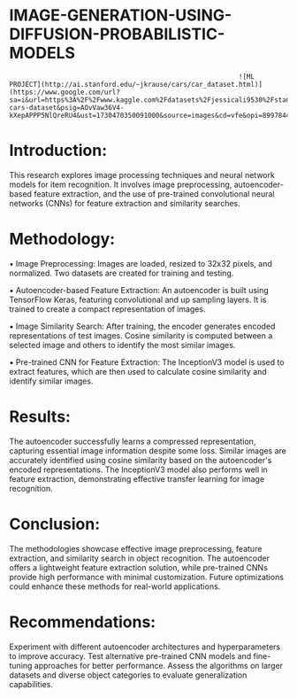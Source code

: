 # IMAGE-GENERATION-USING-DIFFUSION-PROBABILISTIC-MODELS
                                                              ![ML PROJECT](http://ai.stanford.edu/~jkrause/cars/car_dataset.html)](https://www.google.com/url?sa=i&url=https%3A%2F%2Fwww.kaggle.com%2Fdatasets%2Fjessicali9530%2Fstanford-cars-dataset&psig=AOvVaw36V4-kXepAPPP5NlQreRU4&ust=1730470350091000&source=images&cd=vfe&opi=89978449&ved=0CBQQjRxqFwoTCIDkzcbmuIkDFQAAAAAdAAAAABAE)


# Introduction:
This research explores image processing techniques and neural network models for item recognition. It involves image preprocessing, autoencoder-based feature extraction, and the use of pre-trained convolutional neural networks (CNNs) for feature extraction and similarity searches.
# Methodology:
▪ Image Preprocessing: Images are loaded, resized to 32x32 pixels, and normalized. Two datasets are created for training and testing.

▪ Autoencoder-based Feature Extraction: An autoencoder is built using TensorFlow Keras, featuring convolutional and up sampling layers. It is trained to create a compact representation of images.

▪ Image Similarity Search: After training, the encoder generates encoded representations of test images. Cosine similarity is computed between a selected image and others to identify the most similar images.

▪ Pre-trained CNN for Feature Extraction: The InceptionV3 model is used to extract features, which are then used to calculate cosine similarity and identify similar images.

# Results:
The autoencoder successfully learns a compressed representation, capturing essential image information despite some loss.
Similar images are accurately identified using cosine similarity based on the autoencoder's encoded representations.
The InceptionV3 model also performs well in feature extraction, demonstrating effective transfer learning for image recognition.

# Conclusion:
The methodologies showcase effective image preprocessing, feature extraction, and similarity search in object recognition. The autoencoder offers a lightweight feature extraction solution, while pre-trained CNNs provide high performance with minimal customization. Future optimizations could enhance these methods for real-world applications.
# Recommendations:
Experiment with different autoencoder architectures and hyperparameters to improve accuracy.
Test alternative pre-trained CNN models and fine-tuning approaches for better performance.
Assess the algorithms on larger datasets and diverse object categories to evaluate generalization capabilities.
